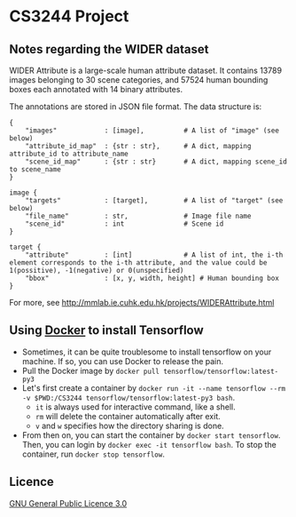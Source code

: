 # CS3244 Project

## Notes regarding the WIDER dataset

WIDER Attribute is a large-scale human attribute dataset. It contains 13789 images belonging to 30 scene categories, and 57524 human bounding boxes each annotated with 14 binary attributes.

The annotations are stored in JSON file format. The data structure is:

```
{
	"images"            : [image],          # A list of "image" (see below)
	"attribute_id_map"  : {str : str},      # A dict, mapping attribute_id to attribute_name
	"scene_id_map"		: {str : str}       # A dict, mapping scene_id to scene_name
}

image {
	"targets"           : [target],			# A list of "target" (see below)
	"file_name"         : str,				# Image file name
	"scene_id"          : int				# Scene id
}

target {
	"attribute"         : [int]             # A list of int, the i-th element corresponds to the i-th attribute, and the value could be 1(possitive), -1(negative) or 0(unspecified)
	"bbox"              : [x, y, width, height] # Human bounding box
}
```

For more, see http://mmlab.ie.cuhk.edu.hk/projects/WIDERAttribute.html

## Using [Docker](https://www.docker.com) to install Tensorflow

- Sometimes, it can be quite troublesome to install tensorflow on your machine. If so, you can use Docker to release the pain.
- Pull the Docker image by `docker pull tensorflow/tensorflow:latest-py3`
- Let's first create a container by `docker run -it --name tensorflow --rm -v $PWD:/CS3244 tensorflow/tensorflow:latest-py3 bash`.
	- `it` is always used for interactive command, like a shell.
	- `rm` will delete the container automatically after exit.
	- `v` and `w` specifies how the directory sharing is done.
- From then on, you can start the container by `docker start tensorflow`. Then, you can login by `docker exec -it tensorflow bash`. To stop the container, run `docker stop tensorflow`.

## Licence

[GNU General Public Licence 3.0](LICENSE)